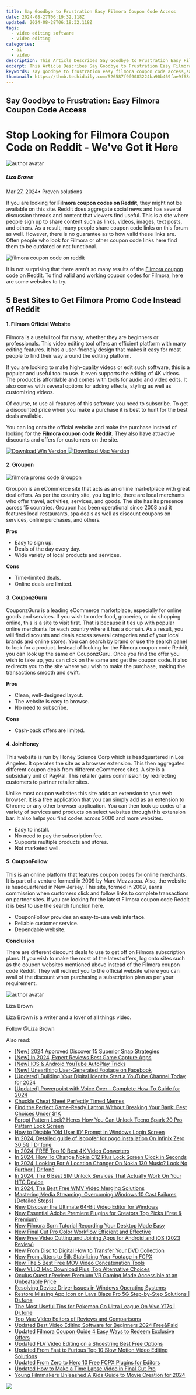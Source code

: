```yaml
---
title: Say Goodbye to Frustration Easy Filmora Coupon Code Access
date: 2024-08-27T06:19:32.118Z
updated: 2024-08-28T06:19:32.118Z
tags: 
  - video editing software
  - video editing
categories: 
  - ai
  - video
description: This Article Describes Say Goodbye to Frustration Easy Filmora Coupon Code Access
excerpt: This Article Describes Say Goodbye to Frustration Easy Filmora Coupon Code Access
keywords: say goodbye to frustration easy filmora coupon code access,say goodbye to cracks free and legal filmora options,the ultimate filmora coupon code resource 7 ways to save,ai animation filmora coupon code 2024 7 ways to find a full list,save on filmora expert tips to find working coupon codes,say goodbye to frustration easy filmora discount codes,crack the code 7 easy ways to get filmora coupons
thumbnail: https://thmb.techidaily.com/526587f9f9083224ba90b469fae9f684a8ef66dad7a99594a73a26d6b57f4450.jpg
---
```


## Say Goodbye to Frustration: Easy Filmora Coupon Code Access

# Stop Looking for Filmora Coupon Code on Reddit - We've Got it Here

![author avatar](https://lh5.googleusercontent.com/-AIMmjowaFs4/AAAAAAAAAAI/AAAAAAAAABc/Y5UmwDaI7HU/s250-c-k/photo.jpg)

##### Liza Brown

 Mar 27, 2024• Proven solutions

If you are looking for **Filmora coupon codes on Reddit**, they might not be available on this site. Reddit does aggregate social news and has several discussion threads and content that viewers find useful. This is a site where people sign up to share content such as links, videos, images, text posts, and others. As a result, many people share coupon code links on this forum as well. However, there is no guarantee as to how valid these links are. Often people who look for Filmora or other coupon code links here find them to be outdated or not functional.

![filmora coupon code on reddit](https://images.wondershare.com/filmora/article-images/2021/filmora-coupon-code-reddit.jpg)

It is not surprising that there aren't so many results of the [Filmora coupon code](https://tools.techidaily.com/wondershare/filmora/download/) on Reddit. To find valid and working coupon codes for Filmora, here are some websites to try.

## 5 Best Sites to Get Filmora Promo Code Instead of Reddit

#### 1. Filmora Official Website

Filmora is a useful tool for many, whether they are beginners or professionals. This video editing tool offers an efficient platform with many editing features. It has a user-friendly design that makes it easy for most people to find their way around the editing platform.

If you are looking to make high-quality videos or edit such software, this is a popular and useful tool to use. It even supports the editing of 4K videos. The product is affordable and comes with tools for audio and video edits. It also comes with several options for adding effects, styling as well as customizing videos.

Of course, to use all features of this software you need to subscribe. To get a discounted price when you make a purchase it is best to hunt for the best deals available.

You can log onto the official website and make the purchase instead of looking for the **Filmora coupon code Reddit**. They also have attractive discounts and offers for customers on the site.

[![Download Win Version](https://images.wondershare.com/filmora/guide/download-btn-win.jpg) ](https://tools.techidaily.com/wondershare/filmora/download/) [![Download Mac Version](https://images.wondershare.com/filmora/guide/download-btn-mac.jpg) ](https://tools.techidaily.com/wondershare/filmora/download/)

#### 2. Groupon

![filmora promo code Groupon](https://images.wondershare.com/filmora/article-images/2021/filmora-promo-code-groupon.jpg)

Groupon is an eCommerce site that acts as an online marketplace with great deal offers. As per the country site, you log into, there are local merchants who offer travel, activities, services, and goods. The site has its presence across 15 countries. Groupon has been operational since 2008 and it features local restaurants, spa deals as well as discount coupons on services, online purchases, and others.

**Pros**

* Easy to sign up.
* Deals of the day every day.
* Wide variety of local products and services.

**Cons**

* Time-limited deals.
* Online deals are limited.

#### 3. CouponzGuru

CouponzGuru is a leading eCommerce marketplace, especially for online goods and services. If you wish to order food, groceries, or do shopping online, this is a site to visit first. That is because it ties up with popular online merchants for each country where it has a domain. As a result, you will find discounts and deals across several categories and of your local brands and online stores. You can search by brand or use the search panel to look for a product. Instead of looking for the Filmora coupon code Reddit, you can look up the same on CouponzGuru. Once you find the offer you wish to take up, you can click on the same and get the coupon code. It also redirects you to the site where you wish to make the purchase, making the transactions smooth and swift.

**Pros**

* Clean, well-designed layout.
* The website is easy to browse.
* No need to subscribe.

**Cons**

* Cash-back offers are limited.

#### 4. JoinHoney

This website is run by Honey Science Corp which is headquartered in Los Angeles. It operates the site as a browser extension. This then aggregates different coupon deals from different eCommerce sites. A site is a subsidiary unit of PayPal. This retailer gains commission by redirecting customers to partner retailer sites.

Unlike most coupon websites this site adds an extension to your web browser. It is a free application that you can simply add as an extension to Chrome or any other browser application. You can then look up codes of a variety of services and products on select websites through this extension bar. It also helps you find codes across 3000 and more websites.

* Easy to install.
* No need to pay the subscription fee.
* Supports multiple products and stores.
* Not marketed well.

#### 5. CouponFollow

This is an online platform that features coupon codes for online merchants. It is part of a venture formed in 2009 by Marc Mezzacca. Also, the website is headquartered in New Jersey. This site, formed in 2009, earns commission when customers click and follow links to complete transactions on partner sites. If you are looking for the latest Filmora coupon code Reddit it is best to use the search function here.

* CouponFollow provides an easy-to-use web interface.
* Reliable customer service.
* Dependable website.

**Conclusion**

There are different discount deals to use to get off on Filmora subscription plans. If you wish to make the most of the latest offers, log onto sites such as the coupon websites mentioned above instead of the Filmora coupon code Reddit. They will redirect you to the official website where you can avail of the discount when purchasing a subscription plan as per your requirement.

![author avatar](https://lh5.googleusercontent.com/-AIMmjowaFs4/AAAAAAAAAAI/AAAAAAAAABc/Y5UmwDaI7HU/s250-c-k/photo.jpg)

Liza Brown

Liza Brown is a writer and a lover of all things video.

Follow @Liza Brown

<span class="atpl-alsoreadstyle">Also read:</span>
<div><ul>
<li><a href="https://snapchat-videos.techidaily.com/new-2024-approved-discover-15-superior-snap-strategies/"><u>[New] 2024 Approved  Discover 15 Superior Snap Strategies</u></a></li>
<li><a href="https://facebook-record-videos.techidaily.com/new-in-2024-expert-reviews-best-game-capture-apps/"><u>[New] In 2024, Expert Reviews  Best Game Capture Apps</u></a></li>
<li><a href="https://facebook-video-share.techidaily.com/new-ios-and-android-youtube-autoplay-tricks/"><u>[New] IOS & Android  YouTube AutoPlay Tricks</u></a></li>
<li><a href="https://facebook-video-recording.techidaily.com/new-unearthing-user-generated-footage-on-facebook/"><u>[New] Unearthing User-Generated Footage on Facebook</u></a></li>
<li><a href="https://facebook-video-footage.techidaily.com/updated-building-your-digital-identity-start-a-youtube-channel-today-for-2024/"><u>[Updated] Building Your Digital Identity  Start a YouTube Channel Today for 2024</u></a></li>
<li><a href="https://screen-recording.techidaily.com/updated-powerpoint-with-voice-over-complete-how-to-guide-for-2024/"><u>[Updated] Powerpoint with Voice Over - Complete How-To Guide for 2024</u></a></li>
<li><a href="https://extra-tips.techidaily.com/chuckle-cheat-sheet-perfectly-timed-memes/"><u>Chuckle Cheat Sheet  Perfectly Timed Memes</u></a></li>
<li><a href="https://hardware-reviews.techidaily.com/find-the-perfect-game-ready-laptop-without-breaking-your-bank-best-choices-under-1k/"><u>Find the Perfect Game-Ready Laptop Without Breaking Your Bank: Best Choices Under $1K</u></a></li>
<li><a href="https://unlock-android.techidaily.com/forgot-pattern-lock-heres-how-you-can-unlock-tecno-spark-20-pro-pattern-lock-screen-by-drfone-android/"><u>Forgot Pattern Lock? Heres How You Can Unlock Tecno Spark 20 Pro Pattern Lock Screen</u></a></li>
<li><a href="https://win11-tips.techidaily.com/how-to-disable-old-user-id-prompt-in-windows-login-screen/"><u>How to Disable 'Old User ID' Prompt in Windows Login Screen</u></a></li>
<li><a href="https://android-pokemon-go.techidaily.com/in-2024-detailed-guide-of-ispoofer-for-pogo-installation-on-infinix-zero-30-5g-drfone-by-drfone-virtual-android/"><u>In 2024, Detailed guide of ispoofer for pogo installation On Infinix Zero 30 5G | Dr.fone</u></a></li>
<li><a href="https://ai-vdieo-software.techidaily.com/in-2024-free-top-10-best-4k-video-converters/"><u>In 2024, FREE Top 10 Best 4K Video Converters</u></a></li>
<li><a href="https://easy-unlock-android.techidaily.com/in-2024-how-to-change-nokia-c12-plus-lock-screen-clock-in-seconds-by-drfone-android/"><u>In 2024, How To Change Nokia C12 Plus Lock Screen Clock in Seconds</u></a></li>
<li><a href="https://phone-solutions.techidaily.com/in-2024-looking-for-a-location-changer-on-nokia-130-music-look-no-further-drfone-by-drfone-virtual-android/"><u>In 2024, Looking For A Location Changer On Nokia 130 Music? Look No Further | Dr.fone</u></a></li>
<li><a href="https://sim-unlock.techidaily.com/in-2024-the-6-best-sim-unlock-services-that-actually-work-on-your-htc-device-by-drfone-android/"><u>In 2024, The 6 Best SIM Unlock Services That Actually Work On Your HTC Device</u></a></li>
<li><a href="https://ai-vdieo-software.techidaily.com/in-2024-the-best-free-wmv-video-merging-solutions/"><u>In 2024, The Best Free WMV Video Merging Solutions</u></a></li>
<li><a href="https://win-howtos.techidaily.com/mastering-media-streaming-overcoming-windows-10-cast-failures-detailed-steps/"><u>Mastering Media Streaming: Overcoming Windows 10 Cast Failures [Detailed Steps]</u></a></li>
<li><a href="https://ai-vdieo-software.techidaily.com/new-discover-the-ultimate-64-bit-video-editor-for-windows/"><u>New Discover the Ultimate 64-Bit Video Editor for Windows</u></a></li>
<li><a href="https://ai-vdieo-software.techidaily.com/new-essential-adobe-premiere-plugins-for-creators-top-picks-free-and-premium/"><u>New Essential Adobe Premiere Plugins for Creators Top Picks (Free & Premium)</u></a></li>
<li><a href="https://ai-vdieo-software.techidaily.com/new-filmora-scrn-tutorial-recording-your-desktop-made-easy/"><u>New Filmora Scrn Tutorial Recording Your Desktop Made Easy</u></a></li>
<li><a href="https://ai-vdieo-software.techidaily.com/new-final-cut-pro-color-workflow-efficient-and-effective/"><u>New Final Cut Pro Color Workflow Efficient and Effective</u></a></li>
<li><a href="https://ai-vdieo-software.techidaily.com/new-free-video-cutting-and-joining-apps-for-android-and-ios-2023-review/"><u>New Free Video Cutting and Joining Apps for Android and iOS (2023 Review)</u></a></li>
<li><a href="https://ai-vdieo-software.techidaily.com/new-from-disc-to-digital-how-to-transfer-your-dvd-collection/"><u>New From Disc to Digital How to Transfer Your DVD Collection</u></a></li>
<li><a href="https://ai-vdieo-software.techidaily.com/new-from-jitters-to-silk-stabilizing-your-footage-in-fcpx/"><u>New From Jitters to Silk Stabilizing Your Footage in FCPX</u></a></li>
<li><a href="https://ai-vdieo-software.techidaily.com/new-the-5-best-free-mov-video-concatenation-tools/"><u>New The 5 Best Free MOV Video Concatenation Tools</u></a></li>
<li><a href="https://ai-driven-video-production.techidaily.com/new-vllo-mac-download-plus-top-alternative-choices/"><u>New VLLO Mac Download Plus, Top Alternative Choices</u></a></li>
<li><a href="https://ai-vdieo-software.techidaily.com/oculus-quest-nreview-premium-vr-gaming-made-accessible-at-an-unbeatable-price/"><u>Oculus Quest nReview: Premium VR Gaming Made Accessible at an Unbeatable Price</u></a></li>
<li><a href="https://driver-error.techidaily.com/resolving-device-driver-issues-in-windows-operating-systems/"><u>Resolving Device Driver Issues in Windows Operating Systems</u></a></li>
<li><a href="https://fix-guide.techidaily.com/restore-missing-app-icon-on-lava-blaze-pro-5g-step-by-step-solutions-drfone-by-drfone-fix-android-problems-fix-android-problems/"><u>Restore Missing App Icon on Lava Blaze Pro 5G Step-by-Step Solutions | Dr.fone</u></a></li>
<li><a href="https://change-location.techidaily.com/the-most-useful-tips-for-pokemon-go-ultra-league-on-vivo-y17s-drfone-by-drfone-virtual-android/"><u>The Most Useful Tips for Pokemon Go Ultra League On Vivo Y17s | Dr.fone</u></a></li>
<li><a href="https://ai-vdieo-software.techidaily.com/top-mac-video-editors-of-reviews-and-comparisons/"><u>Top Mac Video Editors of Reviews and Comparisons</u></a></li>
<li><a href="https://ai-vdieo-software.techidaily.com/updated-best-video-editing-software-for-beginners-2024-freeandpaid/"><u>Updated Best Video Editing Software for Beginners 2024 Free&Paid</u></a></li>
<li><a href="https://ai-vdieo-software.techidaily.com/updated-filmora-coupon-guide-4-easy-ways-to-redeem-exclusive-offers/"><u>Updated Filmora Coupon Guide 4 Easy Ways to Redeem Exclusive Offers</u></a></li>
<li><a href="https://ai-vdieo-software.techidaily.com/updated-flv-video-editing-on-a-shoestring-best-free-options/"><u>Updated FLV Video Editing on a Shoestring Best Free Options</u></a></li>
<li><a href="https://ai-vdieo-software.techidaily.com/updated-from-fast-to-furious-top-10-slow-motion-video-editing-solutions/"><u>Updated From Fast to Furious Top 10 Slow Motion Video Editing Solutions</u></a></li>
<li><a href="https://ai-vdieo-software.techidaily.com/updated-from-zero-to-hero-10-free-fcpx-plugins-for-editors/"><u>Updated From Zero to Hero 10 Free FCPX Plugins for Editors</u></a></li>
<li><a href="https://ai-vdieo-software.techidaily.com/updated-how-to-make-a-time-lapse-video-in-final-cut-pro/"><u>Updated How to Make a Time Lapse Video in Final Cut Pro</u></a></li>
<li><a href="https://ai-vdieo-software.techidaily.com/young-filmmakers-unleashed-a-kids-guide-to-movie-creation-for-2024/"><u>Young Filmmakers Unleashed A Kids Guide to Movie Creation for 2024</u></a></li>
</ul></div>

<ins class="adsbygoogle"
      style="display:block"
      data-ad-client="ca-pub-7571918770474297"
      data-ad-slot="8358498916"
      data-ad-format="auto"
      data-full-width-responsive="true"></ins>
<!-- affiliate ads begin -->
<a href="https://store.revouninstaller.com/order/checkout.php?PRODS=28010250&QTY=1&AFFILIATE=108875&CART=1"><img src="https://secure.avangate.com/images/merchant/4282ec8de8c9be897e7aff4aa231b1a4/336__280a.jpg" border="0"></a>
<!-- affiliate ads end -->